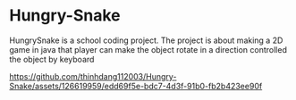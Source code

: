 # Hungry-Snake
HungrySnake is a school coding project. The project is about making a 2D game in java that player can make the object rotate in a direction controlled the object by keyboard


https://github.com/thinhdang112003/Hungry-Snake/assets/126619959/edd69f5e-bdc7-4d3f-91b0-fb2b423ee90f

